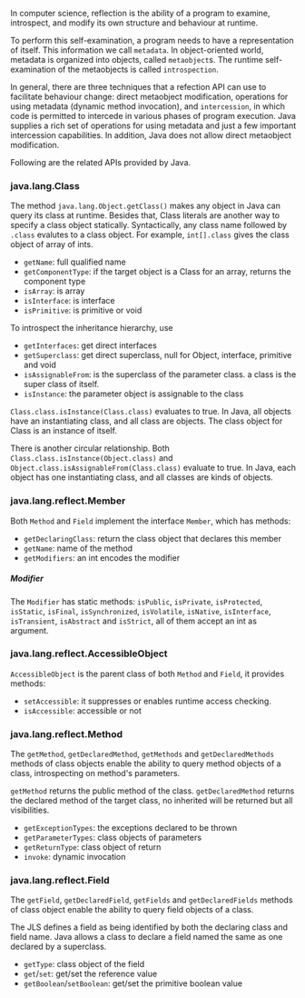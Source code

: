 In computer science, reflection is the ability of a program to examine, introspect, and modify 
its own structure and behaviour at runtime.

To perform this self-examination, a program needs to have a representation of itself. This 
information we call `metadata`. In object-oriented world, metadata is organized into objects, 
called `metaobject`s. The runtime self-examination of the metaobjects is called `introspection`.

In general, there are three techniques that a refection API can use to facilitate behaviour 
change: direct metaobject modification, operations for using metadata (dynamic method invocation), 
and `intercession`, in which code is permitted to intercede in various phases of program 
execution. Java supplies a rich set of operations for using metadata and just a few important 
intercession capabilities. In addition, Java does not allow direct metaobject modification.

Following are the related APIs provided by Java.

### java.lang.Class

The method `java.lang.Object.getClass()` makes any object in Java can query its class at runtime. 
Besides that, Class literals are another way to specify a class object statically. Syntactically, 
any class name followed by `.class` evalutes to a class object. For example, `int[].class` gives 
the class object of array of ints.

- `getName`: full qualified name
- `getComponentType`: if the target object is a Class for an array, returns the component type
- `isArray`: is array
- `isInterface`: is interface
- `isPrimitive`: is primitive or void

To introspect the inheritance hierarchy, use

- `getInterfaces`: get direct interfaces
- `getSuperclass`: get direct superclass, null for Object, interface, primitive and void
- `isAssignableFrom`: is the superclass of the parameter class. a class is the super class of 
itself.
- `isInstance`: the parameter object is assignable to the class

`Class.class.isInstance(Class.class)` evaluates to true. In Java, all objects have an 
instantiating class, and all class are objects. The class object for Class is an instance of 
itself.

There is another circular relationship. Both `Class.class.isInstance(Object.class)` and 
`Object.class.isAssignableFrom(Class.class)` evaluate to true. In Java, each object has one 
instantiating class, and all classes are kinds of objects.

### java.lang.reflect.Member

Both `Method` and `Field` implement the interface `Member`, which has methods: 

- `getDeclaringClass`: return the class object that declares this member
- `getName`: name of the method
- `getModifiers`: an int encodes the modifier

##### Modifier

The `Modifier` has static methods: `isPublic`, `isPrivate`, `isProtected`, `isStatic`, `isFinal`, 
`isSynchronized`, `isVolatile`, `isNative`, `isInterface`, `isTransient`, `isAbstract` and 
`isStrict`, all of them accept an int as argument.

### java.lang.reflect.AccessibleObject

`AccessibleObject` is the parent class of both `Method` and `Field`, it provides methods:

- `setAccessible`: it suppresses or enables runtime access checking.
- `isAccessible`: accessible or not

### java.lang.reflect.Method

The `getMethod`, `getDeclaredMethod`, `getMethods` and `getDeclaredMethods` methods of class 
objects enable the ability to query method objects of a class, introspecting on method's 
parameters.

`getMethod` returns the public method of the class. `getDeclaredMethod` returns the declared 
method of the target class, no inherited will be returned but all visibilities.

- `getExceptionTypes`: the exceptions declared to be thrown
- `getParameterTypes`: class objects of parameters
- `getReturnType`: class object of return
- `invoke`: dynamic invocation

### java.lang.reflect.Field

The `getField`, `getDeclaredField`, `getFields` and `getDeclaredFields` methods of class object 
enable the ability to query field objects of a class.

The JLS defines a field as being identified by both the declaring class and field name. Java 
allows a class to declare a field named the same as one declared by a superclass.

- `getType`: class object of the field
- `get`/`set`: get/set the reference value
- `getBoolean`/`setBoolean`: get/set the primitive boolean value

